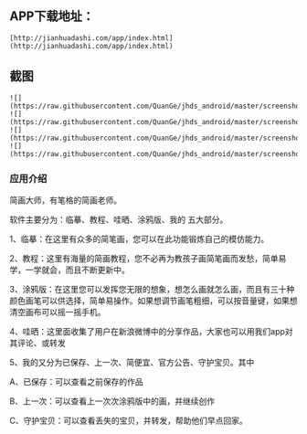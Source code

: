 ## APP下载地址：

	[http://jianhuadashi.com/app/index.html](http://jianhuadashi.com/app/index.html)

## 截图
	
	![](https://raw.githubusercontent.com/QuanGe/jhds_android/master/screenshot/a.jpeg)
	![](https://raw.githubusercontent.com/QuanGe/jhds_android/master/screenshot/b.jpeg)
	![](https://raw.githubusercontent.com/QuanGe/jhds_android/master/screenshot/c.jpeg)
	![](https://raw.githubusercontent.com/QuanGe/jhds_android/master/screenshot/d.jpeg)

### 应用介绍

简画大师，有笔格的简画老师。 

软件主要分为：临摹、教程、哇晒、涂鸦版、我的 五大部分。 

1、临摹：在这里有众多的简笔画，您可以在此功能锻炼自己的模仿能力。 

2、教程：这里有海量的简画教程，您不必再为教孩子画简笔画而发愁，简单易学，一学就会，而且不断更新中。

3、涂鸦版：在这里您可以发挥您无限的想象，想怎么画就怎么画，而且有三十种颜色画笔可以供选择，简单易操作。如果想调节画笔粗细，可以按音量键，如果想清空画布可以摇一摇手机。 

4、哇晒：这里面收集了用户在新浪微博中的分享作品，大家也可以用我们app对其评论、或转发 

5、我的又分为已保存、上一次、简便宜、官方公告、守护宝贝。其中 

A、已保存：可以查看之前保存的作品 

B、上一次：可以查看上一次次涂鸦版中的画，并继续创作 

C、守护宝贝：可以查看丢失的宝贝，并转发，帮助他们早点回家。
